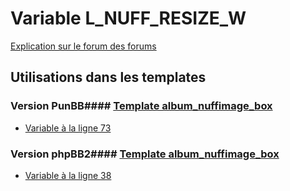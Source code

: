 # Variable L_NUFF_RESIZE_W
[Explication sur le forum des forums](http://forum.forumactif.com/t294113-listing-des-variables#L_NUFF_RESIZE_W)
## Utilisations dans les templates
### Version PunBB#### [Template album_nuffimage_box](punbb/album_nuffimage_box.md)
* [Variable à la ligne 73](../punbb/album_nuffimage_box.tpl#L73)
### Version phpBB2#### [Template album_nuffimage_box](subsilver/album_nuffimage_box.md)
* [Variable à la ligne 38](../subsilver/album_nuffimage_box.tpl#L38)